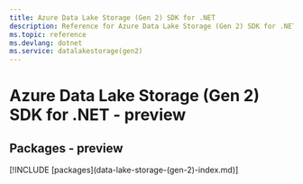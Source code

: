 ```yaml
---
title: Azure Data Lake Storage (Gen 2) SDK for .NET
description: Reference for Azure Data Lake Storage (Gen 2) SDK for .NET
ms.topic: reference
ms.devlang: dotnet
ms.service: datalakestorage(gen2)
---
```

# Azure Data Lake Storage (Gen 2) SDK for .NET - preview
## Packages - preview
[!INCLUDE [packages](data-lake-storage-(gen-2\)-index.md)]

